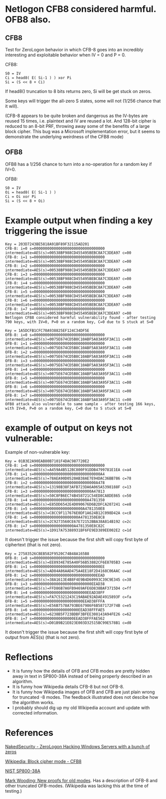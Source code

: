 
# Netlogon CFB8 considered harmful. OFB8 also.

## CFB8

Test for ZeroLogon behavior in which CFB-8 goes into an incredibly interesting and exploitable behavior  when IV = 0 and P = 0.

CFB8:

```
S0 = IV
Ci = head8( E( Si-1 ) ) xor Pi
Si = (S << 8 + Ci)
```

If head8() truncation to 8 bits returns zero, Si will be get stuck on zeros.

Some keys will trigger the all-zero S states, some will not (1/256 chance that it will).

(CFB-8 appears to be quite broken and dangerous as the IV-bytes are reused 15 times, i.e. plaintext and IV are reused a lot. 
And 128-bit cipher is reduced to an 8-bit PRF, throwing away some of the benefits of a large block cipher. 
This bug was a Microsoft implementation error, but it seems to demonstrate the underlying weirdness of the CFB8 mode)

## OFB8

OFB8 has a 1/256 chance to turn into a no-operation for a random key if IV=0.

OFB8:
```
S0 = IV
Oi = head8( E( Si-1 ) )
Ci = Oi xor Pi
Si = (S << 8 + Oi)
```


# Example output when finding a key triggering the issue

```
Key = 203D7243BE5818A91BF89F32115AD201
CFB-8: i=0 s=00000000000000000000000000000000 intermediate=AES(s)=00538BF988CD455495BEBC8A7C3DEA97 c=00
CFB-8: i=1 s=00000000000000000000000000000000 intermediate=AES(s)=00538BF988CD455495BEBC8A7C3DEA97 c=00
CFB-8: i=2 s=00000000000000000000000000000000 intermediate=AES(s)=00538BF988CD455495BEBC8A7C3DEA97 c=00
CFB-8: i=3 s=00000000000000000000000000000000 intermediate=AES(s)=00538BF988CD455495BEBC8A7C3DEA97 c=00
CFB-8: i=4 s=00000000000000000000000000000000 intermediate=AES(s)=00538BF988CD455495BEBC8A7C3DEA97 c=00
CFB-8: i=5 s=00000000000000000000000000000000 intermediate=AES(s)=00538BF988CD455495BEBC8A7C3DEA97 c=00
CFB-8: i=6 s=00000000000000000000000000000000 intermediate=AES(s)=00538BF988CD455495BEBC8A7C3DEA97 c=00
CFB-8: i=7 s=00000000000000000000000000000000 intermediate=AES(s)=00538BF988CD455495BEBC8A7C3DEA97 c=00
Netlogon CFB8 considered harmful vulnerability found - after testing 790 keys, with IV=0, P=0 on a random key, C=0 due to S stuck at S=0
```

```
Key = 1A5DCFB1CFC70A938825EF124C34DF5E
OFB-8: i=0 s=00000000000000000000000000000000 intermediate=AES(s)=0075E674CD5B8C10ABF5A83A95F3AC11 c=00
OFB-8: i=1 s=00000000000000000000000000000000 intermediate=AES(s)=0075E674CD5B8C10ABF5A83A95F3AC11 c=00
OFB-8: i=2 s=00000000000000000000000000000000 intermediate=AES(s)=0075E674CD5B8C10ABF5A83A95F3AC11 c=00
OFB-8: i=3 s=00000000000000000000000000000000 intermediate=AES(s)=0075E674CD5B8C10ABF5A83A95F3AC11 c=00
OFB-8: i=4 s=00000000000000000000000000000000 intermediate=AES(s)=0075E674CD5B8C10ABF5A83A95F3AC11 c=00
OFB-8: i=5 s=00000000000000000000000000000000 intermediate=AES(s)=0075E674CD5B8C10ABF5A83A95F3AC11 c=00
OFB-8: i=6 s=00000000000000000000000000000000 intermediate=AES(s)=0075E674CD5B8C10ABF5A83A95F3AC11 c=00
OFB-8: i=7 s=00000000000000000000000000000000 intermediate=AES(s)=0075E674CD5B8C10ABF5A83A95F3AC11 c=00
OFB8 attack also vulnerable to same sample - after testing 166 keys, with IV=0, P=0 on a random key, C=0 due to S stuck at S=0

```

# example of output on keys not vulnerable:

Example of non-vulnerable key:

```
Key = 01B3E2A90EAB80B7101F4DAC987720E2
CFB-8: i=0 s=00000000000000000000000000000000 intermediate=AES(s)=A459A4B512BC800F91DDB4799781E1EA c=a4
CFB-8: i=1 s=000000000000000000000000000000A4 intermediate=AES(s)=78AEA90D0520AB38AE7E94DAC36BB786 c=78
CFB-8: i=2 s=0000000000000000000000000000A478 intermediate=AES(s)=13198B38F3AFB723DA6A065A5398188F c=13
CFB-8: i=3 s=00000000000000000000000000A47813 intermediate=AES(s)=50C8FB6EC74B458721C54ED8CA8DE865 c=50
CFB-8: i=4 s=000000000000000000000000A4781350 intermediate=AES(s)=E85DD6542E4D090676D6B2DFCA207241 c=e8
CFB-8: i=5 s=0000000000000000000000A4781350E8 intermediate=AES(s)=C8CC9F117676E0DF1A624B12C098D42A c=c8
CFB-8: i=6 s=00000000000000000000A4781350E8C8 intermediate=AES(s)=2C9273560CE67E72152BBA38A814B192 c=2c
CFB-8: i=7 s=000000000000000000A4781350E8C82C intermediate=AES(s)=1D917A75388931BF6FE9ED389EE002E2 c=1d
```

It doesn't trigger the issue because the first shift will copy first byte of ciphertext (that is not zero).

```
Key = 27583526CBEB582F9520C74B48A165B8
OFB-8: i=0 s=00000000000000000000000000000000 intermediate=AES(s)=EE8934E785A40F56B53882CF6E8705B3 c=ee
OFB-8: i=1 s=000000000000000000000000000000EE intermediate=AES(s)=AD84A86AAD475A4EE18F2D4168C06AAC c=ad
OFB-8: i=2 s=0000000000000000000000000000EEAD intermediate=AES(s)=38A1613E4B8F4E9B4D60993C39C9E345 c=38
OFB-8: i=3 s=00000000000000000000000000EEAD38 intermediate=AES(s)=FFD86B7A6FB9469AFE6D838BAF3715D4 c=ff
OFB-8: i=4 s=000000000000000000000000EEAD38FF intermediate=AES(s)=FA7C5321243C19ABAE92ADAE4915893F c=fa
OFB-8: i=5 s=0000000000000000000000EEAD38FFFA intermediate=AES(s)=E56B7578A793BE67986F6B587172F74B c=e5
OFB-8: i=6 s=00000000000000000000EEAD38FFFAE5 intermediate=AES(s)=6238B5F723BDBF3BFEE308143A94FE26 c=62
OFB-8: i=7 s=000000000000000000EEAD38FFFAE562 intermediate=AES(s)=D01B9B21E023E003D32515BC99E578B1 c=d0
```

It doesn't trigger the issue because the first shift will copy first byte of output from AES(s) (that is not zero).

# Reflections

* It is funny how the details of OFB and CFB modes are pretty hidden away in text in SP800-38A instead of being properly described in an algorithm.
* It is funny how Wikipedia details CFB-8 but not OFB-8.
* It is funny how Wikipedia images of OFB and CFB are just plain wrong for truncated -8 modes. The feedback illustrated does not descibe how the algorithm works.
* I probably should dig up my old Wikipedia account and update with corrected information.

# References

[NakedSecurity - ZeroLogon Hacking Windows Servers with a bunch of zeros](https://nakedsecurity.sophos.com/2020/09/17/zerologon-hacking-windows-servers-with-a-bunch-of-zeros/)

[Wikipedia: Block cipher mode - CFB8](https://en.wikipedia.org/wiki/Block_cipher_mode_of_operation)

[NIST SP800-38A](https://nvlpubs.nist.gov/nistpubs/Legacy/SP/nistspecialpublication800-38a.pdf)

[Mark Wooding: New proofs for old modes](https://eprint.iacr.org/2008/121.pdf). Has a description of OFB-8 and other truncated OFB-modes. (Wikipedia was lacking this at the time of testing.)

